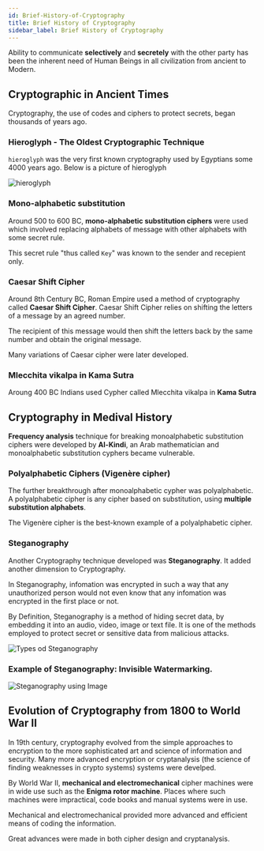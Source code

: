 ```yaml
---
id: Brief-History-of-Cryptography
title: Brief History of Cryptography
sidebar_label: Brief History of Cryptography
---
```


Ability to communicate **selectively** and **secretely** with the other party has been the inherent need of Human Beings in all civilization from ancient to Modern.

## Cryptographic in Ancient Times

Cryptography, the use of codes and ciphers to protect secrets, began thousands of years ago.

### Hieroglyph - The Oldest Cryptographic Technique

`hieroglyph` was the very first known cryptography used by Egyptians some 4000 years ago. Below is a picture of hieroglyph

![hieroglyph](assets/Hieroglyphs.jpg)

### Mono-alphabetic substitution

Around 500 to 600 BC, **mono-alphabetic substitution ciphers** were used which involved replacing alphabets of message with other alphabets with some secret rule.

This secret rule "thus called `Key`" was known to the sender and recepient only.

### Caesar Shift Cipher

Around 8th Century BC, Roman Empire used a method of cryptography called **Caesar Shift Cipher**. Caesar Shift Cipher relies on shifting the letters of a message by an agreed number.

The recipient of this message would then shift the letters back by the same number and obtain the original message.

Many variations of Caesar cipher were later developed.

### Mlecchita vikalpa in Kama Sutra

Aroung 400 BC Indians used Cypher called Mlecchita vikalpa in **Kama Sutra**


## Cryptography in Medival History

**Frequency analysis** technique for breaking monoalphabetic substitution ciphers were developed by **Al-Kindi**, an Arab mathematician and monoalphabetic substitution cyphers became vulnerable.

### Polyalphabetic Ciphers (Vigenère cipher)

The further breakthrough after monoalphabetic cypher was polyalphabetic. A polyalphabetic cipher is any cipher based on substitution, using **multiple substitution alphabets**. 

The Vigenère cipher is the best-known example of a polyalphabetic cipher.

### Steganography

Another Cryptography technique developed was **Steganography**. It added another dimension to Cryptography. 

In Steganography, infomation was encrypted in such a way that any unauthorized person would not even know that any infomation was encrypted in the first place or not.

By Definition, Steganography is a method of hiding secret data, by embedding it into an audio, video, image or text file. It is one of the methods employed to protect secret or sensitive data from malicious attacks.

![Types od Steganography](assets/steganography.png)

### Example of Steganography: Invisible Watermarking.

![Steganography using Image](assets/steganography-image.png)

## Evolution of Cryptography from 1800 to World War II

In 19th century, cryptography evolved from the simple approaches to encryption to the more sophisticated art and science of information and security. Many more advanced encryption or cryptanalysis (the science of finding weaknesses in crypto systems) systems were develped.

By World War II, **mechanical and electromechanical** cipher machines were in wide use such as the **Enigma rotor machine**. Places where such machines were impractical, code books and manual systems were in use. 

Mechanical and electromechanical provided more advanced and efficient means of coding the information.

Great advances were made in both cipher design and cryptanalysis. 







